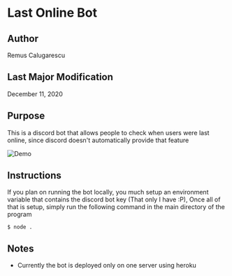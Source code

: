 # Last Online Bot

## Author
Remus Calugarescu

## Last Major Modification
December 11, 2020

## Purpose
This is a discord bot that allows people to check when users were last online, since discord doesn't automatically provide that feature

![Demo](https://i.imgur.com/Uqjj8CE.png)

## Instructions
If you plan on running the bot locally, you much setup an environment variable that contains the discord bot key (That only I have :P),
Once all of that is setup, simply run the following command in the main directory of the program
~~~~
$ node .
~~~~

## Notes
- Currently the bot is deployed only on one server using heroku
